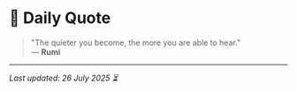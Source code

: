 # 📜 Daily Quote

> "The quieter you become, the more you are able to hear."  
> — **Rumi**

---

_Last updated: 26 July 2025 ⏳_
